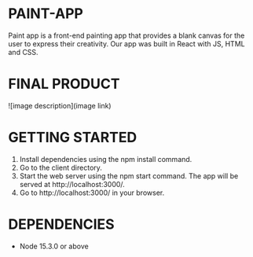 # PAINT-APP

Paint app is a front-end painting app that provides a blank canvas for the user to express their creativity. Our app was built in React with JS, HTML and CSS.

# FINAL PRODUCT

![image description](image link)

# GETTING STARTED

1. Install dependencies using the npm install command.
2. Go to the client directory.
3. Start the web server using the npm start command. The app will be served at http://localhost:3000/.
4. Go to http://localhost:3000/ in your browser.

# DEPENDENCIES

- Node 15.3.0 or above